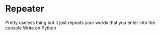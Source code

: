# Repeater
Pretty useless thing but it just repeats your words that you enter into the console
Write on Python
